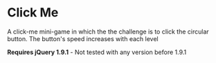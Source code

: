 Click Me
========

A click-me mini-game in which the the challenge is to click the circular button. The button's speed increases with each level

**Requires jQuery 1.9.1** - Not tested with any version before 1.9.1

